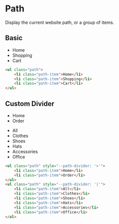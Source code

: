 # Path
Display the current website path, or a group of items.

## Basic
<ul class="path">
    <li class="path-item">Home</li>
    <li class="path-item">Shopping</li>
    <li class="path-item">Cart</li>
</ul>

```html
<ul class="path">
    <li class="path-item">Home</li>
    <li class="path-item">Shopping</li>
    <li class="path-item">Cart</li>
</ul>
```

## Custom Divider
<ul class="path" style="--path-divider: '>'">
    <li class="path-item">Home</li>
    <li class="path-item">Order</li>
</ul>
<ul class="path" style="--path-divider: '|'">
    <li class="path-item">All</li>
    <li class="path-item">Clothes</li>
    <li class="path-item">Shoes</li>
    <li class="path-item">Hats</li>
    <li class="path-item">Accessories</li>
    <li class="path-item">Office</li>
</ul>

```html
<ul class="path" style="--path-divider: '>'">
    <li class="path-item">Home</li>
    <li class="path-item">Order</li>
</ul>
<ul class="path" style="--path-divider: '|'">
    <li class="path-item">All</li>
    <li class="path-item">Clothes</li>
    <li class="path-item">Shoes</li>
    <li class="path-item">Hats</li>
    <li class="path-item">Accessories</li>
    <li class="path-item">Office</li>
</ul>
```